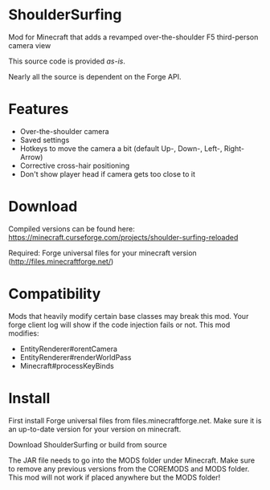 ShoulderSurfing
===============

Mod for Minecraft that adds a revamped over-the-shoulder F5 third-person camera view

This source code is provided _as-is_.

Nearly all the source is dependent on the Forge API.

Features
========

* Over-the-shoulder camera
* Saved settings
* Hotkeys to move the camera a bit (default Up-, Down-, Left-, Right-Arrow)
* Corrective cross-hair positioning
* Don't show player head if camera gets too close to it

Download
========
Compiled versions can be found here:
https://minecraft.curseforge.com/projects/shoulder-surfing-reloaded

Required: Forge universal files for your minecraft version (http://files.minecraftforge.net/)

Compatibility
=============
Mods that heavily modify certain base classes may break this mod. Your forge client log will show if the code injection fails or not.
This mod modifies:
* EntityRenderer#orentCamera
* EntityRenderer#renderWorldPass
* Minecraft#processKeyBinds

Install
=======
First install Forge universal files from files.minecraftforge.net. Make sure it is an up-to-date version for your version on minecraft.

Download ShoulderSurfing or build from source

The JAR file needs to go into the MODS folder under Minecraft. Make sure to remove any previous versions from the COREMODS and MODS folder. This mod will not work if placed anywhere but the MODS folder!
